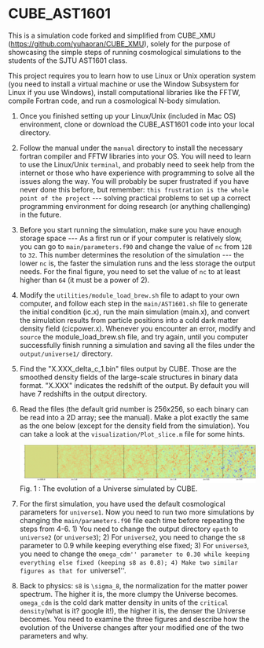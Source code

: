 # CUBE_AST1601


This is a simulation code forked and simplified from CUBE_XMU
(https://github.com/yuhaoran/CUBE_XMU), solely for the purpose of
showcasing the simple steps of running cosmological simulations to the
students of the SJTU AST1601 class.


This project requires you to learn how to use Linux or Unix operation
system (you need to install a virtual machine or use the Window Subsystem
for Linux if you use Windows), install computational libraries like the
FFTW, compile Fortran code, and run a cosmological N-body simulation.

1. Once you finished setting up your Linux/Unix (included in Mac OS)
   environment, clone or download the CUBE_AST1601 code into your local
   directory.

2. Follow the manual under the ``manual`` directory to install the necessary
   fortran compiler and FFTW libraries into your OS. You will need to learn
   to use the Linux/Unix ``terminal``, and probably need to seek help from
   the internet or those who have experience with programming to solve all
   the issues along the way. You will probably be super frustrated if you
   have never done this before, but remember: ``this frustration is the
   whole point of the project`` --- solving practical problems to set up a
   correct programming environment for doing research (or anything
   challenging) in the future.

3. Before you start running the simulation, make sure you have enough storage
   space --- As a first run or if your computer is relatively slow, you can go
   to ``main/parameters.f90`` and change the value of ``nc`` from ``128`` to ``32``.
   This number determines the resolution of the simulation --- the lower ``nc``
   is, the faster the simulation runs and the less storage the output needs. For
   the final figure, you need to set the value of ``nc`` to at least higher than
   ``64`` (it must be a power of 2).

4. Modify the ``utilities/module_load_brew.sh`` file to adapt to your own
   computer, and follow each step in the ``main/AST1601.sh`` file to generate
   the initial condition (ic.x), run the main simulation (main.x), and convert
   the simulation results from particle positions into a cold dark matter
   density field (cicpower.x). Whenever you encounter an error, modify and
   ``source`` the module_load_brew.sh file, and try again, until you computer
   successfully finish running a simulation and saving all the files under the
   ``output/universe1/`` directory.

5. Find the "X.XXX_delta_c_1.bin" files output by CUBE. Those are the
   smoothed density fields of the large-scale structures in binary data
   format. "X.XXX" indicates the redshift of the output. By default you
   will have 7 redshifts in the output directory.

6. Read the files (the default grid number is 256x256, so each binary can be
   read into a 2D array; see the manual). Make a plot exactly the same as the
   one below (except for the density field from the simulation).  You can take a
   look at the ``visualization/Plot_slice.m`` file for some hints.

   ![alt text](https://github.com/nye17/CUBE_AST1601/blob/main/density_evolution.png)
   Fig. 1 : The evolution of a Universe simulated by CUBE.
   

7. For the first simulation, you have used the default cosmological parameters for ``universe1``. Now
   you need to run two more simulations by changing the ``main/parameters.f90``
   file each time before repeating the steps from 4-6. 1) You need to change the output directory ``opath`` to ``universe2`` (or ``universe3``);
   2) For ``universe2``, you need to change the ``s8`` parameter to 0.9 while
   keeping everything else fixed; 3) For ``universe3``, you need to
   change the ``omega_cdm'' parameter to 0.30 while keeping everything else
   fixed (keeping s8 as 0.8); 4) Make two similar figures as that for ``universe1''.

9. Back to physics: ``s8`` is ``\sigma_8``, the normalization for the matter power spectrum. The higher it
   is, the more clumpy the Universe becomes. ``omega_cdm`` is the cold dark matter
   density in units of the ``critical density``(what is it? google it!), the higher it is, the denser the
   Universe becomes. You need to examine the three figures and describe how the
   evolution of the Universe changes after your modified one of the two parameters
   and why.



